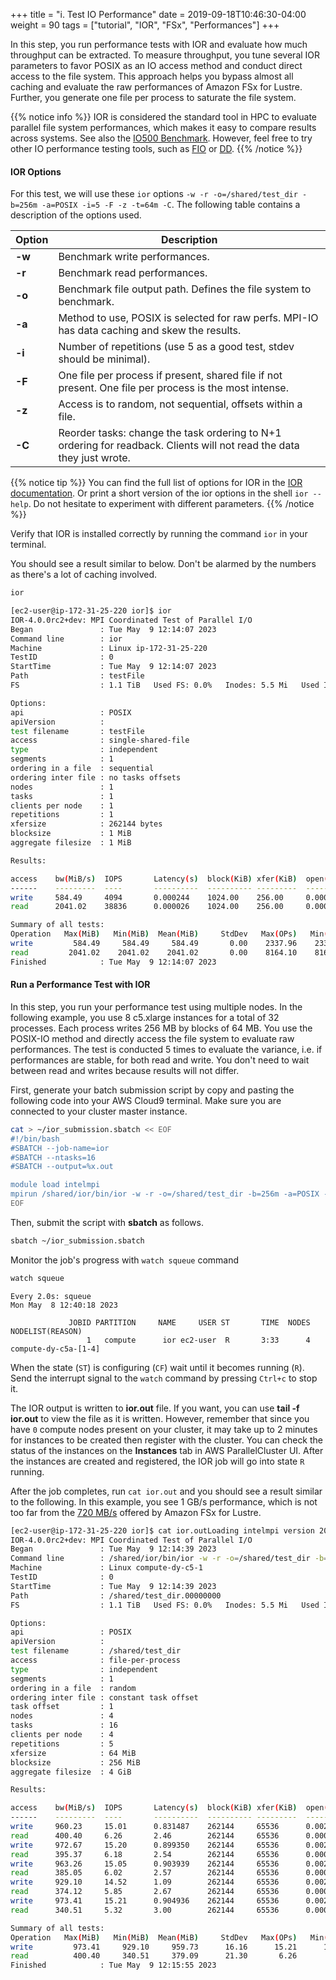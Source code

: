 +++
title = "i. Test IO Performance"
date = 2019-09-18T10:46:30-04:00
weight = 90
tags = ["tutorial", "IOR", "FSx", "Performances"]
+++

In this step, you run performance tests with IOR and evaluate how much throughput can be extracted. To measure throughput, you tune several IOR parameters to favor POSIX as an IO access method and conduct direct access to the file system. This approach helps you bypass almost all caching and evaluate the raw performances of Amazon FSx for Lustre. Further, you generate one file per process to saturate the file system.

{{% notice info %}}
IOR is considered the standard tool in HPC to evaluate parallel file system performances, which makes it easy to compare results across systems. See also the [IO500 Benchmark](https://www.vi4io.org/std/io500/start). However, feel free to try other IO performance testing tools, such as [FIO](https://fio.readthedocs.io/en/latest/index.html) or [DD](https://www.unixtutorial.org/test-disk-speed-with-dd).
{{% /notice %}}
#### IOR Options

For this test, we will use these `ior` options `-w -r -o=/shared/test_dir -b=256m -a=POSIX -i=5 -F -z -t=64m -C`. The following table contains a description of the options used.


Option        | Description
------------- | -------------
**-w**        | Benchmark write performances.
**-r**        | Benchmark read performances.
**-o**        | Benchmark file output path. Defines the file system to benchmark.
**-a**        | Method to use, POSIX is selected for raw perfs. MPI-IO has data caching and skew the results.
**-i**        | Number of repetitions (use 5 as a good test, stdev should be minimal).
**-F**        | One file per process if present, shared file if not present. One file per process is the most intense.
**-z**        | Access is to random, not sequential, offsets within a file.
**-C**        | Reorder tasks: change the task ordering to N+1 ordering for readback. Clients will not read the data they just wrote.

{{% notice tip %}}
You can find the full list of options for IOR in the [IOR documentation](https://ior.readthedocs.io/en/latest/userDoc/options.html). 
Or print a short version of the ior options in the shell `ior --help`.
Do not hesitate to experiment with different parameters.
{{% /notice %}}

Verify that IOR is installed correctly by running the command `ior` in your terminal.

You should see a result similar to below. Don't be alarmed by the numbers as there's a lot of caching involved.

```bash
ior
```

```bash
[ec2-user@ip-172-31-25-220 ior]$ ior
IOR-4.0.0rc2+dev: MPI Coordinated Test of Parallel I/O
Began               : Tue May  9 12:14:07 2023
Command line        : ior
Machine             : Linux ip-172-31-25-220
TestID              : 0
StartTime           : Tue May  9 12:14:07 2023
Path                : testFile
FS                  : 1.1 TiB   Used FS: 0.0%   Inodes: 5.5 Mi   Used Inodes: 0.0%

Options:
api                 : POSIX
apiVersion          :
test filename       : testFile
access              : single-shared-file
type                : independent
segments            : 1
ordering in a file  : sequential
ordering inter file : no tasks offsets
nodes               : 1
tasks               : 1
clients per node    : 1
repetitions         : 1
xfersize            : 262144 bytes
blocksize           : 1 MiB
aggregate filesize  : 1 MiB

Results:

access    bw(MiB/s)  IOPS       Latency(s)  block(KiB) xfer(KiB)  open(s)    wr/rd(s)   close(s)   total(s)   iter
------    ---------  ----       ----------  ---------- ---------  --------   --------   --------   --------   ----
write     584.49     4094       0.000244    1024.00    256.00     0.000515   0.000977   0.000219   0.001711   0
read      2041.02    38836      0.000026    1024.00    256.00     0.000210   0.000103   0.000177   0.000490   0

Summary of all tests:
Operation   Max(MiB)   Min(MiB)  Mean(MiB)     StdDev   Max(OPs)   Min(OPs)  Mean(OPs)     StdDev    Mean(s) Stonewall(s) Stonewall(MiB) Test# #Tasks tPN reps fPP reord reordoff reordrand seed segcnt   blksiz    xsize aggs(MiB)   API RefNum
write         584.49     584.49     584.49       0.00    2337.96    2337.96    2337.96       0.00    0.00171         NA            NA     0      1   1    1   0     0        10    0      1  1048576   262144       1.0 POSIX      0
read         2041.02    2041.02    2041.02       0.00    8164.10    8164.10    8164.10       0.00    0.00049         NA            NA     0      1   1    1   0     0        10    0      1  1048576   262144       1.0 POSIX      0
Finished            : Tue May  9 12:14:07 2023
```

#### Run a Performance Test with IOR

In this step, you run your performance test using multiple nodes. In the following example, you use 8 c5.xlarge instances for a total of 32 processes. Each process writes 256 MB by blocks of 64 MB. You use the POSIX-IO method and directly access the file system to evaluate raw performances. The test is conducted 5 times to evaluate the variance, i.e. if performances are stable, for both read and write. You don't need to wait between read and writes because results will not differ.


First, generate your batch submission script by copy and pasting the following code into your AWS Cloud9 terminal. Make sure you are connected to your cluster master instance.


```bash
cat > ~/ior_submission.sbatch << EOF
#!/bin/bash
#SBATCH --job-name=ior
#SBATCH --ntasks=16
#SBATCH --output=%x.out

module load intelmpi
mpirun /shared/ior/bin/ior -w -r -o=/shared/test_dir -b=256m -a=POSIX -i=5 -F -z -t=64m -C
EOF
```

Then, submit the script with **sbatch** as follows.

```bash
sbatch ~/ior_submission.sbatch
```

Monitor the job's progress with `watch squeue` command

```bash
watch squeue
```
```
Every 2.0s: squeue                                                                                                                                                  Mon May  8 12:40:18 2023

             JOBID PARTITION     NAME     USER ST       TIME  NODES NODELIST(REASON)
                 1   compute      ior ec2-user  R       3:33      4 compute-dy-c5a-[1-4]
```

When the state (`ST`) is configuring (`CF`) wait until it becomes running (`R`).
Send the interrupt signal to the `watch` command by pressing `Ctrl+c` to stop it.

The IOR output is written to **ior.out** file. If you want, you can use **tail -f ior.out** to view the file as it is written. However, remember that since you have `0` compute nodes present on your cluster, it may take up to 2 minutes for instances to be created then register with the cluster. You can check the status of the instances on the **Instances** tab in AWS ParallelCluster UI. After the instances are created and registered, the IOR job will go into state `R` running.

After the job completes, run `cat ior.out` and you should see a result similar to the following. In this example, you see 1 GB/s performance, which is not too far from the [720 MB/s](https://docs.aws.amazon.com/fsx/latest/LustreGuide/performance.html#fsx-aggregate-perf) offered by Amazon FSx for Lustre.

```bash
[ec2-user@ip-172-31-25-220 ior]$ cat ior.outLoading intelmpi version 2021.6.0
IOR-4.0.0rc2+dev: MPI Coordinated Test of Parallel I/O
Began               : Tue May  9 12:14:39 2023
Command line        : /shared/ior/bin/ior -w -r -o=/shared/test_dir -b=256m -a=POSIX -i=5 -F -z -t=64m -C
Machine             : Linux compute-dy-c5-1
TestID              : 0
StartTime           : Tue May  9 12:14:39 2023
Path                : /shared/test_dir.00000000
FS                  : 1.1 TiB   Used FS: 0.0%   Inodes: 5.5 Mi   Used Inodes: 0.0%

Options: 
api                 : POSIX
apiVersion          : 
test filename       : /shared/test_dir
access              : file-per-process
type                : independent
segments            : 1
ordering in a file  : random
ordering inter file : constant task offset
task offset         : 1
nodes               : 4
tasks               : 16
clients per node    : 4
repetitions         : 5
xfersize            : 64 MiB
blocksize           : 256 MiB
aggregate filesize  : 4 GiB

Results: 

access    bw(MiB/s)  IOPS       Latency(s)  block(KiB) xfer(KiB)  open(s)    wr/rd(s)   close(s)   total(s)   iter
------    ---------  ----       ----------  ---------- ---------  --------   --------   --------   --------   ----
write     960.23     15.01      0.831487    262144     65536      0.002670   4.26       1.27       4.27       0
read      400.40     6.26       2.46        262144     65536      0.000770   10.23      1.03       10.23      0
write     972.67     15.20      0.899350    262144     65536      0.002018   4.21       1.61       4.21       1
read      395.37     6.18       2.54        262144     65536      0.000655   10.36      0.714747   10.36      1
write     963.26     15.05      0.903939    262144     65536      0.002298   4.25       1.09       4.25       2
read      385.05     6.02       2.57        262144     65536      0.000773   10.64      0.694684   10.64      2
write     929.10     14.52      1.09        262144     65536      0.002420   4.41       1.12       4.41       3
read      374.12     5.85       2.67        262144     65536      0.000867   10.95      0.596961   10.95      3
write     973.41     15.21      0.904936    262144     65536      0.002181   4.21       1.63       4.21       4
read      340.51     5.32       3.00        262144     65536      0.000805   12.03      3.04       12.03      4

Summary of all tests:
Operation   Max(MiB)   Min(MiB)  Mean(MiB)     StdDev   Max(OPs)   Min(OPs)  Mean(OPs)     StdDev    Mean(s) Stonewall(s) Stonewall(MiB) Test# #Tasks tPN reps fPP reord reordoff reordrand seed segcnt   blksiz    xsize aggs(MiB)   API RefNum
write         973.41     929.10     959.73      16.16      15.21      14.52      15.00       0.25    4.26909         NA            NA     0     16   4    5   1     1        10    0      1 268435456 67108864    4096.0 POSIX      0
read          400.40     340.51     379.09      21.30       6.26       5.32       5.92       0.33   10.84087         NA            NA     0     16   4    5   1     1        10    0      1 268435456 67108864    4096.0 POSIX      0
Finished            : Tue May  9 12:15:55 2023
```
